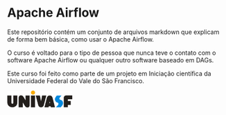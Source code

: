 # Apache Airflow

Este repositório contém um conjunto de arquivos markdown que explicam de forma bem básica, como usar o Apache Airflow.

O curso é voltado para o tipo de pessoa que nunca teve o contato com o software Apache Airflow ou qualquer outro software baseado em DAGs.

Este curso foi feito como parte de um projeto em Iniciação científica da Universidade Federal do Vale do São Francisco.

<img 
    style="border-radius: 0%;"
    src="./assets/univasfLogo.png"
    width="150px;"
    alt="Logo da UNIVASF"
/>